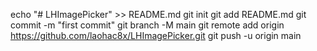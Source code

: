 echo "# LHImagePicker" >> README.md
git init
git add README.md
git commit -m "first commit"
git branch -M main
git remote add origin https://github.com/laohac8x/LHImagePicker.git
git push -u origin main
                
